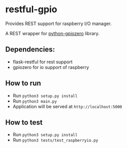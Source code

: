 # restful-gpio

Provides REST support for raspberry I/O manager.

A REST wrapper for [python-gpiozero](https://github.com/RPi-Distro/python-gpiozero) library.


## Dependencies:
- flask-restful for rest support
- gpiozero for io support of raspberry

## How to run
- Run `python3 setup.py install`
- Run `python3 main.py`
- Application will be served at `http://localhost:5000` 

## How to test 

- Run `python3 setup.py install`
- Run `python3 tests/test_raspberryio.py`
